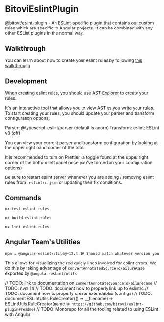 # BitoviEslintPlugin

[@bitovi/eslint-plugin](./tools/eslint-rules) - An ESLint-specific plugin that contains our custom rules which are specific to Angular projects. It can be combined with any other ESLint plugins in the normal way.

## Walkthrough

You can learn about how to create your eslint rules by following [this walkthrough](https://www.youtube.com/watch?v=tEVNYmJ05Ew)

## Development

When creating eslint rules, you should use [AST Explorer](https://astexplorer.net/) to create your rules.

It's an interactive tool that allows you to view AST as you write your rules. To start creating your rules, you should update your parser and transform configuration options:

Parser: @typescript-eslint/parser (default is acorn)
Transform: eslint: ESLint v8 (off)

You can view your current parser and transform configuration by looking at the upper right hand corner of the tool.

It is recommended to turn on Prettier (a toggle found at the upper right corner of the bottom left panel once you've turned on your configuration options)

Be sure to restart eslint server whenever you are adding / removing eslint rules from `.eslintrc.json` or updating their fix conditions.

## Commands

```bash
nx test eslint-rules
```

```bash
nx build eslint-rules
```

```bash
nx lint eslint-rules
```

## Angular Team's Utilities

```bash
npm i @angular-eslint/utils@~12.4.1# Should match whatever version you are using for @angular-eslint/eslint-plugin
```

This allows for visualizing the red quigly lines involved for eslint errors. We do this by taking advantage of `convertAnnotatedSourceToFailureCase` exported by `@angular-eslint/utils`

// TODO: link to documentation on `convertAnnotatedSourceToFailureCase`
// TODO: nvm 14
// TODO: document how to properly link up to eslintrc
// TODO: document how to properly create extendables (configs)
// TODO: document ESLintUtils.RuleCreator(() => __filename) -> ESLintUtils.RuleCreator(name => `https://github.com/bitovi/eslint-plugin#readme`)
// TODO: Monorepo for all the tooling related to using ESLint with Angular
